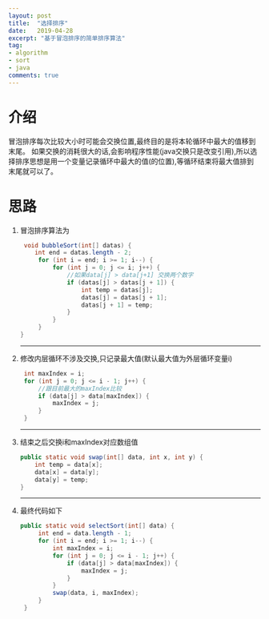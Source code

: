 ```yaml
---
layout: post
title:  "选择排序"
date:   2019-04-28
excerpt: "基于冒泡排序的简单排序算法"
tag:
- algorithm
- sort
- java
comments: true
---
```


# 介绍
冒泡排序每次比较大小时可能会交换位置,最终目的是将本轮循环中最大的值移到末尾。
如果交换的消耗很大的话,会影响程序性能(java交换只是改变引用),所以选择排序思想是用一个变量记录循环中最大的值(的位置),等循环结束将最大值排到末尾就可以了。

# 思路

1. 冒泡排序算法为
   ```java
    void bubbleSort(int[] datas) {
       int end = datas.length - 2;
        for (int i = end; i >= 1; i--) {
            for (int j = 0; j <= i; j++) {
                //如果data[j] > data[j+1] 交换两个数字
                if (datas[j] > datas[j + 1]) {
                    int temp = datas[j];
                    datas[j] = datas[j + 1];
                    datas[j + 1] = temp;
                }
            }
        }
   }
   
   ```
   ---
2. 修改内层循环不涉及交换,只记录最大值(默认最大值为外层循环变量i)
   ```java
    int maxIndex = i;
    for (int j = 0; j <= i - 1; j++) {
        //跟目前最大的maxIndex比较
        if (data[j] > data[maxIndex]) {
            maxIndex = j;
        }
    }
   ```
   ---
3. 结束之后交换i和maxIndex对应数组值
   ```java
   public static void swap(int[] data, int x, int y) {
       int temp = data[x];
       data[x] = data[y];
       data[y] = temp;
   }
   ```
   ---
4. 最终代码如下
   ```java
   public static void selectSort(int[] data) {
        int end = data.length - 1;
        for (int i = end; i >= 1; i--) {
            int maxIndex = i;
            for (int j = 0; j <= i - 1; j++) {
                if (data[j] > data[maxIndex]) {
                    maxIndex = j;
                }
            }
            swap(data, i, maxIndex);
        }
    }
   ```
